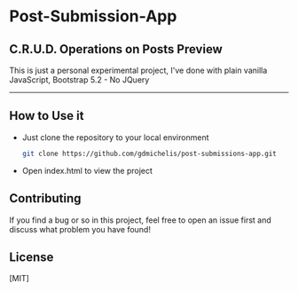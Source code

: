 # Post-Submission-App
## C.R.U.D. Operations on Posts Preview
This is just a personal experimental project, I've done with plain vanilla JavaScript, Bootstrap 5.2 - No JQuery
___

## How to Use it
 * Just clone the repository  to your local environment 
      ```bash
      git clone https://github.com/gdmichelis/post-submissions-app.git 
      ````
 * Open index.html to view the project

 ## Contributing
 If you find a bug or so in this project, feel free to open an issue first and discuss what problem you have found! 

 ## License
 [MIT] 